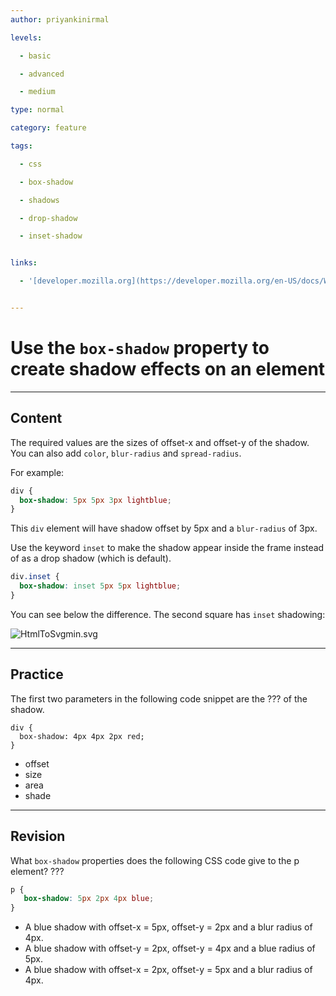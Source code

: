 ```yaml
---
author: priyankinirmal

levels:

  - basic

  - advanced

  - medium

type: normal

category: feature

tags:

  - css

  - box-shadow

  - shadows

  - drop-shadow

  - inset-shadow


links:

  - '[developer.mozilla.org](https://developer.mozilla.org/en-US/docs/Web/CSS/box-shadow){website}'


---
```


# Use the `box-shadow` property to create shadow effects on an element

---
## Content

The required values are the sizes of offset-x and offset-y of the shadow. You can also add `color`, `blur-radius` and `spread-radius`.

For example:
```css
div {
  box-shadow: 5px 5px 3px lightblue;
}
```
This `div` element will have shadow offset by 5px and a `blur-radius` of 3px. 

Use the keyword `inset` to make the shadow appear inside the frame instead of as a drop shadow (which is default).
```css
div.inset {
  box-shadow: inset 5px 5px lightblue;
}
```
You can see below the difference. The second square has `inset` shadowing:

![HtmlToSvgmin.svg](%3Csvg%20height=%22auto%22%20viewBox=%220%200%20612%20200%22%20xmlns=%22http://www.w3.org/2000/svg%22%20xmlns:xlink=%22http://www.w3.org/1999/xlink%22%20version=%221.2%22%20baseProfile=%22tiny%22%3E%3Cdesc%3ECreated%20by%20HiQPdf%3C/desc%3E%3Cg%20fill=%22none%22%20stroke=%22#000%22%20fill-rule=%22evenodd%22%20stroke-linecap=%22square%22%20stroke-linejoin=%22bevel%22%3E%3Cpath%20d=%22M8%208h612v200H8V8%22%20fill=%22#596193%22%20stroke=%22none%22/%3E%3Cpath%20d=%22M146%2056h114v114H146V56%22%20fill=%22#9aa8ff%22%20stroke=%22none%22/%3E%3Cg%20fill=%22#9aa8ff%22%20stroke-linejoin=%22miter%22%20stroke-miterlimit=%222%22%3E%3Cimage%20x=%22146%22%20y=%2250%22%20width=%22114%22%20height=%226%22%20preserveAspectRatio=%22none%22%20xlink:href=%22data:image/png;base64,iVBORw0KGgoAAAANSUhEUgAAAAEAAAAGCAYAAAACEPQxAAAACXBIWXMAAA7EAAAOxAGVKw4bAAAAJklEQVQImQXBAQ0AIAwDsGYewA6YwB4C8PicFrivR6qsNCdiR5sfdPgHScVmbmMAAAAASUVORK5CYII=%22/%3E%3Cimage%20x=%22146%22%20y=%22170%22%20width=%22114%22%20height=%226%22%20preserveAspectRatio=%22none%22%20xlink:href=%22data:image/png;base64,iVBORw0KGgoAAAANSUhEUgAAAAEAAAAGCAYAAAACEPQxAAAACXBIWXMAAA7EAAAOxAGVKw4bAAAAJ0lEQVQImWOYteL/fyYGRoZXTAz/GA4wMTIwrGZiZmY4yMDAwMAAAJaMB2XPSWPXAAAAAElFTkSuQmCC%22/%3E%3Cimage%20x=%22140%22%20y=%2256%22%20width=%226%22%20height=%22114%22%20preserveAspectRatio=%22none%22%20xlink:href=%22data:image/png;base64,iVBORw0KGgoAAAANSUhEUgAAAAYAAAABCAYAAAD9yd/wAAAACXBIWXMAAA7EAAAOxAGVKw4bAAAAIklEQVQImWNkYGBgmLfqv+jfvwz2/xkYQhmYGBwY/jOIAQBhowdC3rey3gAAAABJRU5ErkJggg==%22/%3E%3Cimage%20x=%22260%22%20y=%2256%22%20width=%226%22%20height=%22114%22%20preserveAspectRatio=%22none%22%20xlink:href=%22data:image/png;base64,iVBORw0KGgoAAAANSUhEUgAAAAYAAAABCAYAAAD9yd/wAAAACXBIWXMAAA7EAAAOxAGVKw4bAAAAIklEQVQImWOcteL/fwZGhlcM/xgOMDIwrGZmZjiYFMb4GgB+RgkCSTfT3AAAAABJRU5ErkJggg==%22/%3E%3Cimage%20x=%22140%22%20y=%2250%22%20width=%226%22%20height=%226%22%20preserveAspectRatio=%22none%22%20xlink:href=%22data:image/png;base64,iVBORw0KGgoAAAANSUhEUgAAAAYAAAAGCAYAAADgzO9IAAAACXBIWXMAAA7EAAAOxAGVKw4bAAAAY0lEQVQImXXBsRGCMBQA0JdcIEqhDVgxgS7guaZjMIBb2Vh4p5DvBL7HHwkiIt0fek81D7phlQssi27/MSnm9DVtTS3wqqpmxjXCJTgUeG/6XTK15iy5ycYMwypHU3GUjMLpB/cfGm/UpjnpAAAAAElFTkSuQmCC%22/%3E%3Cimage%20x=%22260%22%20y=%2250%22%20width=%226%22%20height=%226%22%20preserveAspectRatio=%22none%22%20xlink:href=%22data:image/png;base64,iVBORw0KGgoAAAANSUhEUgAAAAYAAAAGCAYAAADgzO9IAAAACXBIWXMAAA7EAAAOxAGVKw4bAAAAbElEQVQImXXBwQ0BQRQA0DeTiRUXiYR2uCpAGVpSgG1EA45uTogEycouu18F3uOPtNvHvCmGofEx027XupRSlL63HIc2iqu7c127oCvBRnjiqDi8Kg90RbaKcBMiZ6d3bwRFWEgI0xhUk68MPy4eK0WX46ahAAAAAElFTkSuQmCC%22/%3E%3Cimage%20x=%22260%22%20y=%22170%22%20width=%226%22%20height=%226%22%20preserveAspectRatio=%22none%22%20xlink:href=%22data:image/png;base64,iVBORw0KGgoAAAANSUhEUgAAAAYAAAAGCAYAAADgzO9IAAAACXBIWXMAAA7EAAAOxAGVKw4bAAAAZ0lEQVQImX3BsQ3CMBAAwPvYDQUNW7EAAyCmYgKkLJEswQRUCQ0UlkyQzQbcxfXWu7BopmBMyXw+xToIi+6JVwxqyRpkzRThLdx7t+6SD+RgjFB7t/p67KsKOSVzyVorNgf1crT55wfLqCgTZ79ZCgAAAABJRU5ErkJggg==%22/%3E%3Cimage%20x=%22140%22%20y=%22170%22%20width=%226%22%20height=%226%22%20preserveAspectRatio=%22none%22%20xlink:href=%22data:image/png;base64,iVBORw0KGgoAAAANSUhEUgAAAAYAAAAGCAYAAADgzO9IAAAACXBIWXMAAA7EAAAOxAGVKw4bAAAAaElEQVQImXXBwQ3BYBgA0PfVT2nCjXVYwmTuBrCAFUzg5uZGJL1I2rT9TOC9gPMlt+NonxxVDtKuwLeYlqnLSSu9BQVWM/3Ue0W4I3KyKbDudO3gqbhFeEh1QGbG6Wrho64a82ZQ+ecH5d4ky+b100cAAAAASUVORK5CYII=%22/%3E%3C/g%3E%3Cpath%20d=%22M138%2048h120v120H138V48M358%2048h120v120H358V48%22%20fill=%22#fff%22%20stroke=%22none%22/%3E%3Cpath%20d=%22M358%2048h120v120H358V48m5%205h115v115H363V53%22%20fill=%22#9aa8ff%22%20stroke=%22none%22/%3E%3C/g%3E%3C/svg%3E)

---
## Practice

The first two parameters in the following code snippet are the ??? of the shadow.

```
div {
  box-shadow: 4px 4px 2px red;
}
```


* offset
* size
* area
* shade

---
## Revision

What `box-shadow` properties does the following CSS code give to the p element? ???

```css
p {
   box-shadow: 5px 2px 4px blue;
}
```

* A blue shadow with offset-x = 5px, offset-y = 2px and a blur radius of 4px.
* A blue shadow with offset-y = 2px, offset-y = 4px and a blue radius of 5px.
* A blue shadow with offset-x = 2px, offset-y = 5px and a blur radius of 4px.

 
